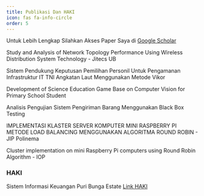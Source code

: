 ```yaml
---
title: Publikasi Dan HAKI
icon: fas fa-info-circle
order: 5
---
```


Untuk Lebih Lengkap Silahkan Akses Paper Saya di <a href="">Google Scholar</a>

<p>Study and Analysis of Network Topology Performance Using Wireless Distribution System Technology - Jitecs UB</p>
<p>Sistem Pendukung Keputusan Pemilihan Personil Untuk Pengamanan Infrastruktur IT TNI Angkatan Laut Menggunakan Metode Vikor</p>
<p>Development of Science Education Game Base on Computer Vision for Primary School Student</p>
<p>Analisis Pengujian Sistem Pengiriman Barang Menggunakan Black Box Testing</p>
<p>IMPLEMENTASI KLASTER SERVER KOMPUTER MINI RASPBERRY PI METODE LOAD BALANCING MENGGUNAKAN ALGORITMA ROUND ROBIN - JIP Polinema</p>
<p>Cluster implementation on mini Raspberry Pi computers using Round Robin Algorithm - IOP</p>
<h3>HAKI</h3>
<p>Sistem Informasi Keuangan Puri Bunga Estate <a href="">Link HAKI</a></p>
